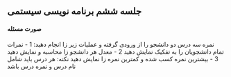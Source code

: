 ## جلسه ششم برنامه نویسی سیستمی

#### صورت مسئله
نمره سه درس دو دانشجو را از ورودی گرفته و عملیات زیر زا انجام دهید:
1 - نمرات تمام دانشجویان را به تفکیک نمایش دهید
2 - معدل هر دانشجو زا محاسبه و نمایش دهید
3 - بیشترین نمره کسب شده و کمترین نمره زا نمایش دهید
نکته: هر درس باید شامل نام درس و نمره درس باشد